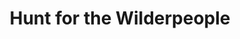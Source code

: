 ---
title: "Hunt for the Wilderpeople"

year: 2016

director: "Taika Waititi"

summary: "A boy and his stepfather bond while escaping the authorities"

comment: "Writer/Director Waititi slam dunks another comedy, and Sam Neill shows that he still is one of the greats"

image: "https://media.giphy.com/media/l0Hlw1BDJEme0hI8E/giphy.gif"

imdb: "https://www.imdb.com/title/tt4698684/"

quotes:
  - "Me and this fat kid / We ran we ate and read books / And it was the best."
  - "Trees. Birds. Rivers. Sky. / Running with my Uncle Hec / Living forever."
---